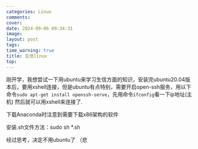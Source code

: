 ```yaml
---
categories: Linux
comments: 
cover: 
date: 2024-09-06 09:34:31
image: 
layout: post
tags: 
time_warning: true
title: 生信linux
top: 
---
```


刚开学，我想尝试一下用ubuntu来学习生信方面的知识，安装完ubuntu20.04版本后，要用xshell连接，但是ubuntu有点特别，需要开启open-ssh服务，用以下命令`sudo apt-get install openssh-serve`，先用命令`ifconfig`看一下ip地址(主机) 然后就可以用xshell来连接了.

下载Anaconda时注意到需要下载x86架构的软件

安装.sh文件方法：sudo sh *.sh

经过思考，决定不用ubuntu了     （悲